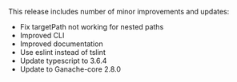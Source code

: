 This release includes number of minor improvements and updates:
* Fix targetPath not working for nested paths
* Improved CLI
* Improved documentation
* Use eslint instead of tslint
* Update typescript to 3.6.4
* Update to Ganache-core 2.8.0
